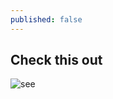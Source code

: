 ```yaml
---
published: false
---
```

## Check this out

![see]({{site.baseurl}}/https://www.tradingview.com/x/OninxGST/)